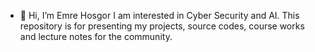 - 👋 Hi, I’m Emre Hosgor
I am interested in Cyber Security and AI. This repository is for presenting my projects, source codes, course works and lecture notes for the community. 



<!---
3mr3h/3mr3h is a ✨ special ✨ repository because its `README.md` (this file) appears on your GitHub profile.
You can click the Preview link to take a look at your changes.
--->
